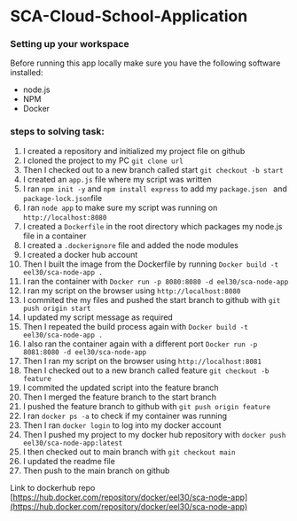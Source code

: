 # SCA-Cloud-School-Application

### Setting up your workspace

Before running this app locally make sure you have the following software installed:

-   node.js
-   NPM
-   Docker

### steps to solving task:

1. I created a repository and initialized my project file on github
2. I cloned the project to my PC `git clone url`
3. Then I checked out to a new branch called start `git checkout -b start`
4. I created an `app.js` file where my script was written
5. I ran `npm init -y` and `npm install express` to add my `package.json `  and `package-lock.json`file
6. I ran `node app` to make sure my script was running on `http://localhost:8080`
7. I created a `Dockerfile` in the root directory which packages my node.js file in a container
8. I created a `.dockerignore` file and added the node modules
9. I created a docker hub account
10. Then I built the image from the Dockerfile by running `Docker build -t eel30/sca-node-app .`
11. I ran the container with `Docker run -p 8080:8080 -d eel30/sca-node-app`
12. I ran my script on the browser using `http://localhost:8080`
13. I commited the my files and pushed the start branch to github with `git push origin start`
14. I updated my script message as required 
15. Then I repeated the build process again with `Docker build -t eel30/sca-node-app .`
16. I also ran the container again with a different port `Docker run -p 8081:8080 -d eel30/sca-node-app`
17. Then I ran my script on the browser using `http://localhost:8081`
18. Then I checked out to a new branch called feature `git checkout -b feature`
19. I commited the updated script into the feature branch
20. Then I merged the feature branch to the start branch
21. I pushed the feature branch to github with `git push origin feature`
22. I ran `docker ps -a` to check if my container was running
23. Then I ran `docker login` to log into my docker account
24. Then I pushed my project to my docker hub repository with `docker push eel30/sca-node-app:latest`
25. I then checked out to main branch with `git checkout main`
26. I updated the readme file
27. Then push to the main branch on github


Link to dockerhub repo [https://hub.docker.com/repository/docker/eel30/sca-node-app](https://hub.docker.com/repository/docker/eel30/sca-node-app)